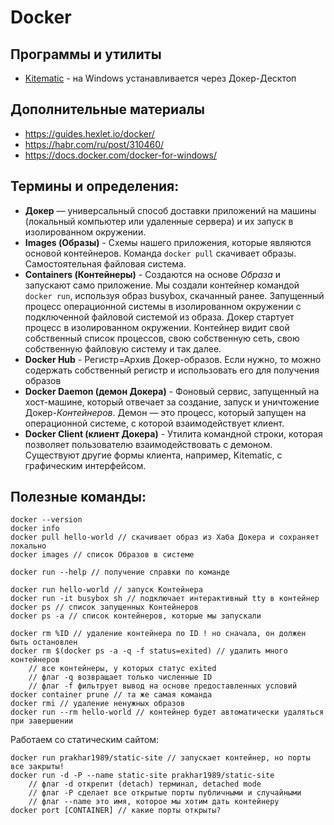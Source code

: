 # Docker

## Программы и утилиты
- [Kitematic](https://kitematic.com/) - на Windows устанавливается через Докер-Десктоп

## Дополнительные материалы
- https://guides.hexlet.io/docker/
- https://habr.com/ru/post/310460/
- https://docs.docker.com/docker-for-windows/

## Термины и определения:
- **Докер** — универсальный способ доставки приложений на машины (локальный компьютер или удаленные сервера) и их запуск в изолированном окружении.
- **Images (Образы)** - Схемы нашего приложения, которые являются основой контейнеров. Команда `docker pull` скачивает образы. Самостоятельная файловая система.
- **Containers (Контейнеры)** - Создаются на основе *Образа* и запускают само приложение. Мы создали контейнер командой `docker run`, используя образ busybox, скачанный ранее. Запущенный процесс операционной системы в изолированном окружении с подключенной файловой системой из образа. Докер стартует процесс в изолированном окружении. Контейнер видит свой собственный список процессов, свою собственную сеть, свою собственную файловую систему и так далее.
- **Docker Hub** - Регистр=Архив Докер-образов. Если нужно, то можно содержать собственный регистр и использовать его для получения образов
- **Docker Daemon (демон Докера)** - Фоновый сервис, запущенный на хост-машине, который отвечает за создание, запуск и уничтожение Докер-*Контейнеров*. Демон — это процесс, который запущен на операционной системе, с которой взаимодействует клиент.
- **Docker Client (клиент Докера)** - Утилита командной строки, которая позволяет пользователю взаимодействовать с демоном. Существуют другие формы клиента, например, Kitematic, с графическим интерфейсом.

## Полезные команды:

```
docker --version
docker info
docker pull hello-world // скачивает образ из Хаба Докера и сохраняет локально
docker images // список Образов в системе

docker run --help // получение справки по команде

docker run hello-world // запуск Контейнера
docker run -it busybox sh // подключает интерактивный tty в контейнер
docker ps // список запущенных Контейнеров
docker ps -a // список контейнеров, которые мы запускали

docker rm %ID // удаление контейнера по ID ! но сначала, он должен быть остановлен
docker rm $(docker ps -a -q -f status=exited) // удалить много контейнеров
	// все контейнеры, у которых статус exited
	// флаг -q возвращает только численные ID
	// флаг -f фильтрует вывод на основе предоставленных условий
docker container prune // та же самая команда	
docker rmi // удаление ненужных образов
docker run --rm hello-world // контейнер будет автоматически удаляться при завершении

```

Работаем со статическим сайтом:
```
docker run prakhar1989/static-site // запускает контейнер, но порты все закрыты!
docker run -d -P --name static-site prakhar1989/static-site
	// флаг -d открепит (detach) терминал, detached mode
	// флаг -P сделает все открытые порты публичными и случайными
	// флаг --name это имя, которое мы хотим дать контейнеру
docker port [CONTAINER] // какие порты открыты?

```
